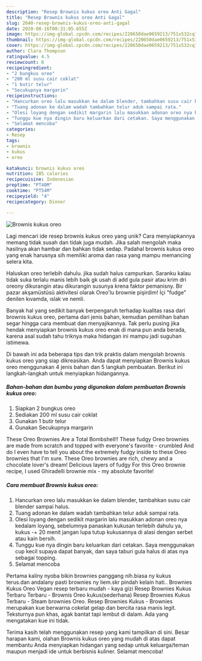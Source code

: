 ```yaml
---
description: "Resep Brownis kukus oreo Anti Gagal"
title: "Resep Brownis kukus oreo Anti Gagal"
slug: 2640-resep-brownis-kukus-oreo-anti-gagal
date: 2020-08-16T00:31:05.655Z
image: https://img-global.cpcdn.com/recipes/220650dae0659213/751x532cq70/brownis-kukus-oreo-foto-resep-utama.jpg
thumbnail: https://img-global.cpcdn.com/recipes/220650dae0659213/751x532cq70/brownis-kukus-oreo-foto-resep-utama.jpg
cover: https://img-global.cpcdn.com/recipes/220650dae0659213/751x532cq70/brownis-kukus-oreo-foto-resep-utama.jpg
author: Clara Thompson
ratingvalue: 4.5
reviewcount: 8
recipeingredient:
- "2 bungkus oreo"
- "200 ml susu cair coklat"
- "1 butir telur"
- "Secukupnya margarin"
recipeinstructions:
- "Hancurkan oreo lalu masukkan ke dalam blender, tambahkan susu cair blender sampai halus."
- "Tuang adonan ke dalam wadah tambahkan telur aduk sampai rata."
- "Olesi loyang dengan sedikit margarin lalu masukkan adonan oreo nya kedalam loyang, sebelumnya panaskan kukusan terlebih dahulu ya, kukus -+ 20 menit jangan lupa tutup kukusannya di alasi dengan serbet atau kain bersih."
- "Tunggu kue nya dingin baru keluarkan dari cetakan. Saya menggunakan cup kecil supaya dapat banyak, dan saya taburi gula halus di atas nya sebagai topping."
- "Selamat mencoba"
categories:
- Resep
tags:
- brownis
- kukus
- oreo

katakunci: brownis kukus oreo 
nutrition: 285 calories
recipecuisine: Indonesian
preptime: "PT40M"
cooktime: "PT54M"
recipeyield: "4"
recipecategory: Dinner

---
```



![Brownis kukus oreo](https://img-global.cpcdn.com/recipes/220650dae0659213/751x532cq70/brownis-kukus-oreo-foto-resep-utama.jpg)

Lagi mencari ide resep brownis kukus oreo yang unik? Cara menyiapkannya memang tidak susah dan tidak juga mudah. Jika salah mengolah maka hasilnya akan hambar dan bahkan tidak sedap. Padahal brownis kukus oreo yang enak harusnya sih memiliki aroma dan rasa yang mampu memancing selera kita.

Haluskan oreo terlebih dahulu. jika sudah halus campurkan. Saranku kalau tidak suka terlalu manis lebih baik gk usah di add gula pasir atau krim dri oreony dikurangin atau dikurangin susunya krena faktor pemanisny. Bir pazar akşamüstüsü aktivitesi olarak Oreo&#39;lu brownie pişirdim! İçi &#34;fudge&#34; denilen kıvamda, ıslak ve nemli.

Banyak hal yang sedikit banyak berpengaruh terhadap kualitas rasa dari brownis kukus oreo, pertama dari jenis bahan, kemudian pemilihan bahan segar hingga cara membuat dan menyajikannya. Tak perlu pusing jika hendak menyiapkan brownis kukus oreo enak di mana pun anda berada, karena asal sudah tahu triknya maka hidangan ini mampu jadi suguhan istimewa.


Di bawah ini ada beberapa tips dan trik praktis dalam mengolah brownis kukus oreo yang siap dikreasikan. Anda dapat menyiapkan Brownis kukus oreo menggunakan 4 jenis bahan dan 5 langkah pembuatan. Berikut ini langkah-langkah untuk menyiapkan hidangannya.

<!--inarticleads1-->

##### Bahan-bahan dan bumbu yang digunakan dalam pembuatan Brownis kukus oreo:

1. Siapkan 2 bungkus oreo
1. Sediakan 200 ml susu cair coklat
1. Gunakan 1 butir telur
1. Gunakan Secukupnya margarin


These Oreo Brownies Are a Total Bombshell!! These fudgy Oreo brownies are made from scratch and topped with everyone&#39;s favorite - crumbled And do I even have to tell you about the extremely fudgy inside to these Oreo brownies that I&#39;m sure. These Oreo brownies are rich, chewy and a chocolate lover&#39;s dream! Delicious layers of fudgy For this Oreo brownie recipe, I used Ghiradelli brownie mix - my absolute favorite! 

<!--inarticleads2-->

##### Cara membuat Brownis kukus oreo:

1. Hancurkan oreo lalu masukkan ke dalam blender, tambahkan susu cair blender sampai halus.
1. Tuang adonan ke dalam wadah tambahkan telur aduk sampai rata.
1. Olesi loyang dengan sedikit margarin lalu masukkan adonan oreo nya kedalam loyang, sebelumnya panaskan kukusan terlebih dahulu ya, kukus -+ 20 menit jangan lupa tutup kukusannya di alasi dengan serbet atau kain bersih.
1. Tunggu kue nya dingin baru keluarkan dari cetakan. Saya menggunakan cup kecil supaya dapat banyak, dan saya taburi gula halus di atas nya sebagai topping.
1. Selamat mencoba


Pertama kaliny nyoba bikin brownies panggang nih.biasa ny kukus terus.dan andalany pasti brownies ny liem.skr pindah kelain hati.. Brownies Kukus Oreo Vegan resep terbaru mudah - kaya gizi Resep Brownies Kukus Terbaru Terbaru - Brownis Oreo kukus(sederhana) Resep Brownies Kukus Terbaru - Steam brownies Oreo. Resep Brownies Kukus - Brownies merupakan kue berwarna cokelat gelap dan bercita rasa manis legit. Teksturnya pun khas, agak bantat tapi lembut di dalam. Ada yang mengatakan kue ini tidak. 

Terima kasih telah menggunakan resep yang kami tampilkan di sini. Besar harapan kami, olahan Brownis kukus oreo yang mudah di atas dapat membantu Anda menyiapkan hidangan yang sedap untuk keluarga/teman maupun menjadi ide untuk berbisnis kuliner. Selamat mencoba!
